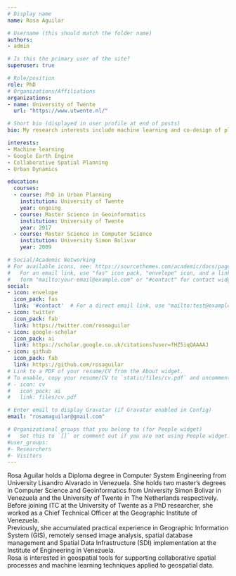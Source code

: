 ```yaml
---
# Display name
name: Rosa Aguilar

# Username (this should match the folder name)
authors:
- admin

# Is this the primary user of the site?
superuser: true

# Role/position
role: PhD
# Organizations/Affiliations
organizations:
- name: University of Twente
  url: "https://www.utwente.nl/"

# Short bio (displayed in user profile at end of posts)
bio: My research interests include machine learning and co-design of planning support tools.

interests:
- Machine learning 
- Google Earth Engine
- Collaborative Spatial Planning
- Urban Dynamics

education:
  courses:
  - course: PhD in Urban Planning
    institution: University of Twente
    year: ongoing
  - course: Master Science in Geoinformatics
    institution: University of Twente
    year: 2017
  - course: Master Science in Computer Science
    institution: University Simon Bolivar
    year: 2009

# Social/Academic Networking
# For available icons, see: https://sourcethemes.com/academic/docs/page-builder/#icons
#   For an email link, use "fas" icon pack, "envelope" icon, and a link in the
#   form "mailto:your-email@example.com" or "#contact" for contact widget.
social:
- icon: envelope
  icon_pack: fas
  link: '#contact'  # For a direct email link, use "mailto:test@example.org".
- icon: twitter
  icon_pack: fab
  link: https://twitter.com/rosaaguilar
- icon: google-scholar
  icon_pack: ai
  link: https://scholar.google.co.uk/citations?user=fHZ5iqQAAAAJ
- icon: github
  icon_pack: fab
  link: https://github.com/rosaguilar
# Link to a PDF of your resume/CV from the About widget.
# To enable, copy your resume/CV to `static/files/cv.pdf` and uncomment the lines below.
# - icon: cv
#   icon_pack: ai
#   link: files/cv.pdf

# Enter email to display Gravatar (if Gravatar enabled in Config)
email: "rosamaguilar@gmail.com"

# Organizational groups that you belong to (for People widget)
#   Set this to `[]` or comment out if you are not using People widget.
#user_groups:
#- Researchers
#- Visitors
---
```


Rosa Aguilar holds a Diploma degree in Computer System Engineering from University Lisandro Alvarado in Venezuela.
She holds two master’s degrees in Computer Science and Geoinformatics from University Simon Bolivar in Venezuela and the University of Twente in The Netherlands respectively. <br>
Before joining ITC at the University of Twente as a PhD researcher, she worked as a Chief Technical Officer at the Geographic Institute of Venezuela. <br>
Previously, she accumulated practical experience in Geographic Information System (GIS), remotely sensed image analysis, spatial database management and Spatial Data Infrastructure (SDI) implementation at the Institute of Engineering in Venezuela.  
Rosa is interested in geospatial tools for supporting collaborative spatial processes and machine learning techniques applied to geospatial data. 
